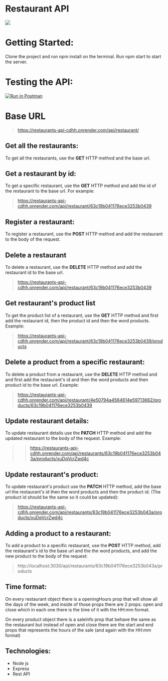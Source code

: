 # Restaurant API

<img src="https://res.cloudinary.com/ds8xkm0ue/image/upload/v1673644270/icons8-restaurant-building-64_hvxhnu.png" />

# Getting Started:

Clone the project and run npm install on the terminal.
Run npm start to start the server. 

# Testing the API:

[![Run in Postman](https://run.pstmn.io/button.svg)](https://app.getpostman.com/run-collection/22855452-650e3ca8-fd2e-4fa3-b4ad-7acf984fc91b?action=collection%2Ffork&collection-url=entityId%3D22855452-650e3ca8-fd2e-4fa3-b4ad-7acf984fc91b%26entityType%3Dcollection%26workspaceId%3D713d6f18-5ac9-462b-ad78-41d79a3a4f64)


# Base URL

> https://restaurants-api-cdhh.onrender.com/api/restaurant/

## Get all the restaurants:

To get all the restaurants, use the **GET** HTTP method and the base url. 

## Get a restaurant by id:

To get a specific restaurant, use the **GET** HTTP method and add the id of the restaurant to the base url. For example:

> https://restaurants-api-cdhh.onrender.com/api/restaurant/63c19b041176ece3253b0439

## Register a restaurant:

To register a restaurant, use the **POST** HTTP method and add the restaurant to the body of the request.

## Delete a restaurant

To delete a restaurant, use the **DELETE** HTTP method and add the restaurant id to the base url.

> https://restaurants-api-cdhh.onrender.com/api/restaurant/63c19b041176ece3253b0439

## Get restaurant's product list

To get the product list of a restaurant, use the **GET** HTTP method and first add the restaurant id, then the product id and then the word products. Example:

>https://restaurants-api-cdhh.onrender.com/api/restaurant/63c19b041176ece3253b0439/products


## Delete a product from a specific restaurant:

To delete a product from a restaurant, use the **DELETE** HTTP method and and first add the restaurant's id and then the word products and then product id to the base url. Example:

> https://restaurants-api-cdhh.onrender.com/api/restaurant/4e50794a4564614e59713662/products/63c19b041176ece3253b0439

## Update restaurant details:

To update restaurant details use the **PATCH** HTTP method and add the updated restaurant to the body of the request.
Example:

>> https://restaurants-api-cdhh.onrender.com/api/restaurants/63c19b041176ece3253b043a/products/xuDqVcrZwd4c

## Update restaurant's product:

To update restaurant's product use the **PATCH** HTTP method, add the base url the restaurant's id then the word products and then the product id. (The product id should be the same so it could be updated):

> https://restaurants-api-cdhh.onrender.com/api/restaurants/63c19b041176ece3253b043a/products/xuDqVcrZwd4c

## Adding a product to a restaurant:

To add a product to a specific restaurant, use the **POST** HTTP method, add the restaurant's id to the base url and the the word products,
and add the new product to the body of the request:

> http://localhost:3030/api/restaurants/63c19b041176ece3253b043a/products

## Time format:

On every restaurant object there is a openingHours prop that will show all the days of the week, and inside of those props there are 2 props: open and close which in each one there is the time of it with the HH:mm format.


On every product object there is a saleInfo prop that behave the same as the restaurant but instead of open and close there are the start and end props that represents the hours of the sale (and again with the HH:mm format)


## Technologies:

 - Node js
 - Express
 - Rest API
 

